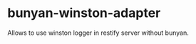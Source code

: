 bunyan-winston-adapter
======================

Allows to use winston logger in restify server without bunyan.

